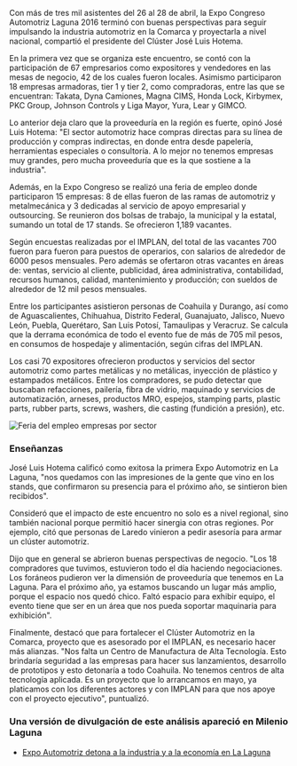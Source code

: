 
Con más de tres mil asistentes del 26 al 28 de abril, la Expo Congreso Automotriz Laguna 2016 terminó con buenas perspectivas para seguir impulsando la industria automotriz en la Comarca y proyectarla a nivel nacional, compartió el presidente del Clúster José Luis Hotema.

En la primera vez que se organiza este encuentro, se contó con la participación de 67 empresarios como expositores y vendedores en las mesas de negocio, 42 de los cuales fueron locales. Asimismo participaron 18 empresas armadoras, tier 1 y tier 2, como compradoras, entre las que se encuentran: Takata, Dyna Camiones, Magna CIMS, Honda Lock, Kirbymex, PKC Group, Johnson Controls y Liga Mayor, Yura, Lear y GIMCO.

Lo anterior deja claro que la proveeduría en la región es fuerte, opinó José Luis Hotema: "El sector automotriz hace compras directas para su línea de producción y compras indirectas, en donde entra desde papelería, herramientas especiales o consultoría. A lo mejor no tenemos empresas muy grandes, pero mucha proveeduría que es la que sostiene a la industria".

Además, en la Expo Congreso se realizó una feria de empleo donde participaron 15 empresas: 8 de ellas fueron de las ramas de automotriz y metalmecánica y 3 dedicadas al servicio de apoyo empresarial y outsourcing. Se reunieron dos bolsas de trabajo, la municipal y la estatal, sumando un total de 17 stands. Se ofrecieron 1,189 vacantes.

Según encuestas realizadas por el IMPLAN, del total de las vacantes 700 fueron para fueron para puestos de operarios, con salarios de alrededor de 6000 pesos mensuales. Pero además se ofertaron otras vacantes en áreas de: ventas, servicio al cliente, publicidad, área administrativa, contabilidad, recursos humanos, calidad, mantenimiento y producción; con sueldos de alrededor de 12 mil pesos mensuales.

Entre los participantes asistieron personas de Coahuila y Durango, así como de Aguascalientes, Chihuahua, Distrito Federal, Guanajuato, Jalisco, Nuevo León, Puebla, Querétaro, San Luis Potosí, Tamaulipas y Veracruz. Se calcula que la derrama económica de todo el evento fue de más de 705 mil pesos, en consumos de hospedaje y alimentación, según cifras del IMPLAN.

Los casi 70 expositores ofrecieron productos y servicios del sector automotriz como partes metálicas y no metálicas, inyección de plástico y estampados metálicos. Entre los compradores, se pudo detectar que buscaban refacciones, pailería, fibra de vidrio, maquinado y servicios de automatización, arneses, productos MRO, espejos, stamping parts, plastic parts, rubber parts, screws, washers, die casting (fundición a presión), etc.

<img class="img-responsive" src="expo-automotriz-detona-a-la-industria-y-a-la-economia-en-la-laguna/feria-del-empleo-empresas-por-sector.png" alt="Feria del empleo empresas por sector">

### Enseñanzas

José Luis Hotema calificó como exitosa la primera Expo Automotriz en La Laguna, "nos quedamos con las impresiones de la gente que vino en los stands, que confirmaron su presencia para el próximo año, se sintieron bien recibidos".

Consideró que el impacto de este encuentro no solo es a nivel regional, sino también nacional porque permitió hacer sinergia con otras regiones. Por ejemplo, citó que personas de Laredo vinieron a pedir asesoría para armar un clúster automotriz.

Dijo que en general se abrieron buenas perspectivas de negocio. "Los 18 compradores que tuvimos, estuvieron todo el día haciendo negociaciones. Los foráneos pudieron ver la dimensión de proveeduría que tenemos en La Laguna. Para el próximo año, ya estamos buscando un lugar más amplio, porque el espacio nos quedó chico. Faltó espacio para exhibir equipo, el evento tiene que ser en un área que nos pueda soportar maquinaria para exhibición".

Finalmente, destacó que para fortalecer el Clúster Automotriz en la Comarca, proyecto que es asesorado por el IMPLAN, es necesario hacer más alianzas. "Nos falta un Centro de Manufactura de Alta Tecnología. Esto brindaría seguridad a las empresas para hacer sus lanzamientos, desarrollo de prototipos y esto detonaría a todo Coahuila. No tenemos centros de alta tecnología aplicada. Es un proyecto que lo arrancamos en mayo, ya platicamos con los diferentes actores y con IMPLAN para que nos apoye con el proyecto ejecutivo", puntualizó.

### Una versión de divulgación de este análisis apareció en Milenio Laguna

* [Expo Automotriz detona a la industria y a la economía en La Laguna](http://www.milenio.com/negocios/Implan_Torreon-Expo_Congreso_Automotriz_Laguna_2016-Jose_Luis_Hotema_0_730127196.html)

